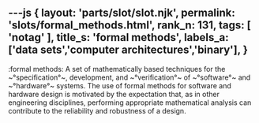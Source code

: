 ---js
{
  layout: 'parts/slot/slot.njk',
  permalink: 'slots/formal_methods.html',
  rank_n: 131,
  tags: [ 'notag' ],
  title_s: 'formal methods',
  labels_a: ['data sets','computer architectures','binary'],
}
---
:formal methods:
A set of mathematically based techniques for the ~°specification°~, development, and ~°verification°~ of ~°software°~ and ~°hardware°~ systems. The use of formal methods for software and hardware design is motivated by the expectation that, as in other engineering disciplines, performing appropriate mathematical analysis can contribute to the reliability and robustness of a design.
